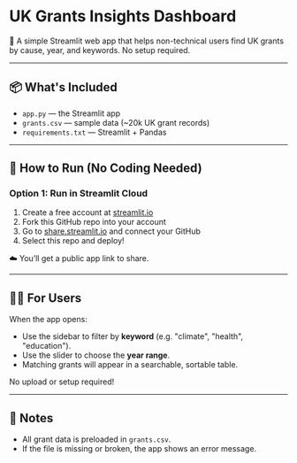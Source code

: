 # UK Grants Insights Dashboard

🎯 A simple Streamlit web app that helps non-technical users find UK grants by cause, year, and keywords. No setup required.

---

## 📦 What's Included

- `app.py` — the Streamlit app
- `grants.csv` — sample data (~20k UK grant records)
- `requirements.txt` — Streamlit + Pandas

---

## 🚀 How to Run (No Coding Needed)

### Option 1: Run in Streamlit Cloud
1. Create a free account at [streamlit.io](https://streamlit.io)
2. Fork this GitHub repo into your account
3. Go to [share.streamlit.io](https://share.streamlit.io) and connect your GitHub
4. Select this repo and deploy!

☁️ You’ll get a public app link to share.

---

## 🧑‍💼 For Users

When the app opens:
- Use the sidebar to filter by **keyword** (e.g. "climate", "health", "education").
- Use the slider to choose the **year range**.
- Matching grants will appear in a searchable, sortable table.

No upload or setup required!

---

## 🔐 Notes

- All grant data is preloaded in `grants.csv`.
- If the file is missing or broken, the app shows an error message.
